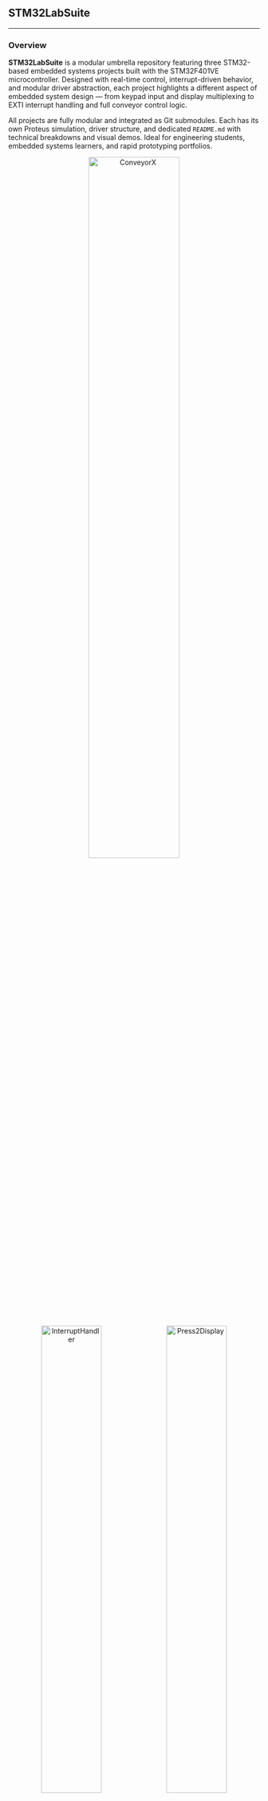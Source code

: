 ## STM32LabSuite

---

### Overview

**STM32LabSuite** is a modular umbrella repository featuring three STM32-based embedded systems projects built with the STM32F401VE microcontroller. Designed with real-time control, interrupt-driven behavior, and modular driver abstraction, each project highlights a different aspect of embedded system design — from keypad input and display multiplexing to EXTI interrupt handling and full conveyor control logic.

All projects are fully modular and integrated as Git submodules. Each has its own Proteus simulation, driver structure, and dedicated `README.md` with technical breakdowns and visual demos. Ideal for engineering students, embedded systems learners, and rapid prototyping portfolios.

<p align="center">
  <img src="https://github.com/user-attachments/assets/984412f8-db41-4e62-95c0-4b706ce76adc" width="60%" alt="ConveyorX">
  <img src="https://github.com/user-attachments/assets/71f2e2ad-f7e6-4b17-839e-11ace7bb7ff3" width="49%" alt="InterruptHandler">
  <img src="https://github.com/user-attachments/assets/194055fe-b6da-4612-b0b3-9ff41593cdd5" width="49%" alt="Press2Display">
</p>

---

## Included Projects

| Project            | Description                                                                                         | Link                                                              |
|--------------------|-----------------------------------------------------------------------------------------------------|-------------------------------------------------------------------|
| **ConveyorX**        | Smart conveyor simulation with ADC-based PWM motor control, timer capture, and emergency interrupts. | [ConveyorX](https://github.com/YassienTawfikk/ConveyorX)               |
| **InterruptHandler** | Real-time counter system using EXTI interrupts and 3-digit 7-segment multiplexing.                 | [InterruptHandler](https://github.com/YassienTawfikk/InterruptHandler) |
| **Press2Display**    | Keypad-driven system with lookup-based display logic and GPIO remapping abstraction.               | [Press2Display](https://github.com/YassienTawfikk/Press2Display)       |


Each is included as a **Git submodule**. To clone this suite with all subprojects:

```

git clone --recurse-submodules [git@github.com](mailto:git@github.com)\:YassienTawfikk/STM32LabSuite.git

````

---

### Key Features

* **Real-Time Input & Output (InterruptHandler/)**
  * EXTI edge detection, LED toggling, ISR-driven display logic, critical section handling

* **Modular Display and Input Logic (Press2Display/)**
  * Keypad scanning, software multiplexing, GPIO remapping, switchless digit rendering

* **Smart Control System Design (ConveyorX/)**
  * Motor PWM via ADC, velocity via timer capture, IR object detection, EXTI-based safety control

---

### Technical References & Datasheets

All STM32LabSuite projects are designed with strict adherence to official technical documentation. These references were essential for accurate register-level programming, hardware interfacing, and peripheral configuration:

| Manual / Datasheet                     | Role in Project                                                                                                   | Link                                                                           |
| -------------------------------------- | ----------------------------------------------------------------------------------------------------------------- | ------------------------------------------------------------------------------ |
| **RM0368: STM32F401 Reference Manual** | The core reference for all low-level register configurations, including EXTI, TIM, ADC, NVIC, and GPIO handling.  | [PDF](https://github.com/YassienTawfikk/STM32LabSuite/blob/main/Manuals/rm0368-stm32f401xbc-and-stm32f401xde-advanced-arm-based-32-bit-mcus-stmicroelectronics-en.pdf)   |
| **PM0214: STM32F4 Programming Manual** | Essential for understanding Cortex-M4 instruction set, startup behavior, exception handling, and low-power modes. | [PDF](https://github.com/YassienTawfikk/STM32LabSuite/blob/main/Manuals/pm0214-stm32-cortex-m4-mcus-and-mpus-programming-manual-stmicroelectronics-en.pdf) |
| **STM32F401xE Datasheet**              | Defines all electrical characteristics, pin mappings, memory layout, and package-specific details.                | [PDF](https://github.com/YassienTawfikk/STM32LabSuite/blob/main/Manuals/stm32f401re.pdf)      |
| **HD44780U LCD Controller Datasheet**  | Used in `Press2Display/` to implement custom LCD timing and 4-bit control logic for HD44780-based displays.       | [PDF](https://github.com/YassienTawfikk/STM32LabSuite/blob/main/Manuals/HD44780U%20LCD.pdf)            |

These documents ensure that the projects are not only functional but also compliant with real-world embedded design standards.

---

### Build & Simulation Setup

All projects follow a consistent STM32 + CMake build system. You can use either **CLion** or **STM32CubeIDE** to build the code.

```bash
# Example build flow (IMPORTANT: open each project individually)
cd Press2Display  # or InterruptHandler, ConveyorX
# Set ARM toolchain path inside: cmake/ArmToolchain.cmake
# Then build from your IDE
````

🔺 **Note:** When using **CLion**, do *not* open the entire `STM32LabSuite` superproject. Instead, open each subproject (e.g., `InterruptHandler/`) directly as a standalone CLion project to generate the `.hex` file correctly.

#### To run Proteus simulations:

* Open the respective `.pdsprj` file in **Proteus**
* Load the compiled `.hex` file into the STM32F401VE microcontroller

---

### Contributors

<div>
  <table align="center">
    <tr>
      <td align="center">
        <a href="https://github.com/YassienTawfikk" target="_blank">
          <img src="https://avatars.githubusercontent.com/u/126521373?v=4" width="120px;" alt="Yassien Tawfik"/><br/>
          <sub><b>Yassien Tawfik</b></sub>
        </a>
      </td>
      <td align="center">
        <a href="https://github.com/malak-emad" target="_blank">
          <img src="https://avatars.githubusercontent.com/u/126415070?v=4" width="120px;" alt="Malak Emad"/><br/>
          <sub><b>Malak Emad</b></sub>
        </a>
      </td>    
    </tr>
  </table>
</div>

---
